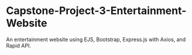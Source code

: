 # Capstone-Project-3-Entertainment-Website
An entertainment website using EJS, Bootstrap, Express.js with Axios, and Rapid API.
